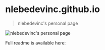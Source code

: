 # nlebedevinc.github.io

> nlebedevinc's personal page

![nlebedevinc's personal page]()

Full readme is available here:
